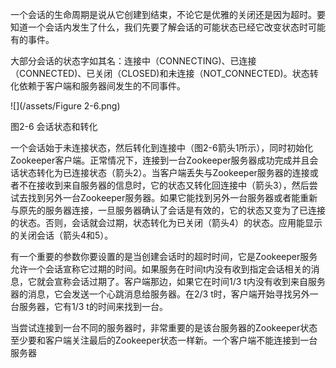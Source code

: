 一个会话的生命周期是说从它创建到结束，不论它是优雅的关闭还是因为超时。要知道一个会话内发生了什么，我们先要了解会话的可能状态已经它改变状态时可能有的事件。

大部分会话的状态字如其名：连接中（CONNECTING\)、已连接（CONNECTED\)、已关闭（CLOSED\)和未连接（NOT\_CONNECTED\)。状态转化依赖于客户端和服务器间发生的不同事件。

![](/assets/Figure 2-6.png)

图2-6 会话状态和转化

一个会话始于未连接状态，然后转化到连接中（图2-6箭头1所示），同时初始化Zookeeper客户端。正常情况下，连接到一台Zookeeper服务器成功完成并且会话状态转化为已连接状态（箭头2）。当客户端丢失与Zookeeper服务器的连接或者不在接收到来自服务器的信息时，它的状态又转化回连接中（箭头3），然后尝试去找到另外一台Zookeeper服务器。如果它能找到另外一台服务器或者能重新与原先的服务器连接，一旦服务器确认了会话是有效的，它的状态又变为了已连接的状态。否则，会话就会过期，状态转化为已关闭（箭头4）的状态。应用能显示的关闭会话（箭头4和5）。

有一个重要的参数你要设置的是当创建会话时的超时时间，它是Zookeeper服务允许一个会话宣称它过期的时间。如果服务在时间t内没有收到指定会话相关的消息，它就会宣称会话过期了。客户端那边，如果它在时间1\/3 t内没有收到来自服务器的消息，它会发送一个心跳消息给服务器。在2\/3 t时，客户端开始寻找另外一台服务器，它有1\/3 t的时间来找到一台。

当尝试连接到一台不同的服务器时，非常重要的是该台服务器的Zookeeper状态至少要和客户端关注最后的Zookeeper状态一样新。一个客户端不能连接到一台服务器


